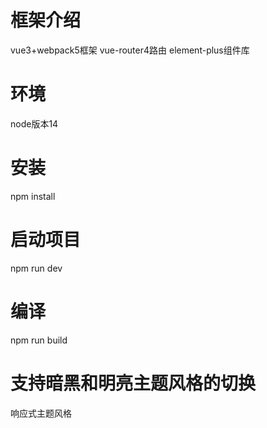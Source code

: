 <!--
 * @Author: qianhua.xiong
-->
# 框架介绍
vue3+webpack5框架
vue-router4路由
element-plus组件库
# 环境
node版本14
# 安装
npm install
# 启动项目
npm run dev
# 编译
npm run build
# 支持暗黑和明亮主题风格的切换
响应式主题风格